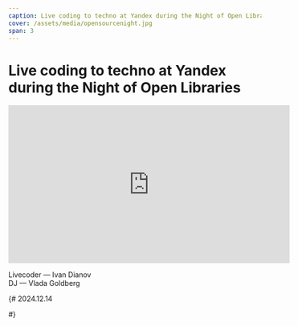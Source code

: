 ```yaml
---
caption: Live coding to techno at Yandex during the Night of Open Libraries
cover: /assets/media/opensourcenight.jpg
span: 3
---
```


# Live coding to techno at Yandex during the Night of Open Libraries

<iframe width="560" height="315" src="https://www.youtube.com/embed/6Ambq6D7cfs?si=-ssRSoqrKBIOYhVS" title="YouTube video player" frameborder="0" allow="accelerometer; autoplay; clipboard-write; encrypted-media; gyroscope; picture-in-picture; web-share" referrerpolicy="strict-origin-when-cross-origin" allowfullscreen></iframe>

Livecoder — Ivan Dianov<br>
DJ — Vlada Goldberg

{#
2024.12.14
<!-- FIXME add photos from Dec 17, 2024 -->
#}
